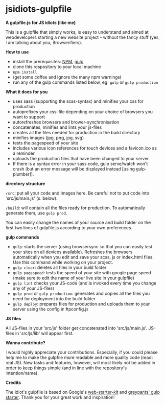 # jsidiots-gulpfile
**A gulpfile.js for JS idiots (like me)**


This is a gulpfile that simply works, is easy to understand and aimed at webdevelopers starting a new website project - without the fancy stuff (yes, I am talking about you, Browserifiers).

**How to use**
* install the prerequisites: [NPM](https://www.npmjs.com/), [gulp](http://gulpjs.com/)
* clone this respository to your local machine
* `npm install`
* (get some coffee and ignore the many npm warnings)
* run any of the gulp commands listed below, eg. `gulp` or `gulp production`

**What it does for you**
* uses sass (supporting the scss-syntax) and minifies your css for production
* autoprefixes your css-file depending on your choice of browsers you want to support
* autorefreshes browsers and brower-synchronisation
* concatenates, minifies and lints your js-files
* creates all the files needed for production in the build directory
* minifies images (jpg, png, jpg, svg)
* tests the pagespeed of your site
* includes various icon references for touch devices and a favicon.ico as a reminder
* uploads the production files that have been changed to your server
* If there is a syntax error in your sass code, gulp serve/watch won't crash (but an error message will
  be displayed instead [using gulp-plumber]).

**directory structure**

`/src`: put all your code and images here. Be careful not to put code into 'src/js/main.js' (s. below).

`/build`: will contain all the files ready for production. To automatically generate them, use `gulp prod`.

You can easily change the names of your source and build folder on the first two lines of gulpfile.js according to your own preferences.


**gulp commands**
* `gulp`: starts the server (using browsersync so that you can easily test your sites on all devices available). Refreshes the browsers automatically when you edit and save your scss, js or index.html files. Use this command while working on your project.
* `gulp clear`: deletes all files in your build folder
* `gulp pagespeed`: tests the speed of your site with google page speed (make sure to edit the name of your live site in your gulpfile)
* `gulp lint` checks your JS-code (and is invoked every time you change any of your JS-files)
* `gulp prod` or `gulp production`: generates and copies all the files you need for deployment into the build folder
* `gulp deploy`: prepares files for production and uploads them to your server
  using the config in ftpconfig.js 

**JS files**

All JS-files in your 'src/js' folder get concatenated into 'src/js/main.js'. JS-files in 'src/js/lib' will appear first.

**Wanna contribute?**

I would highly appreciate your contributions. Especially, if you could please help me to make the gulpfile more readable and more quality code (read: real JS). New tasks and features, however, will most likely not be added in order to keep things simple (and in line with the repository's intention/name).

**Credits**

The idiot's gulpfile is based on Google's [web-starter-kit](https://github.com/google/web-starter-kit) and [greypants' gulp starter](https://github.com/greypants/gulp-starter). Thank you for your great work and inspiration!


